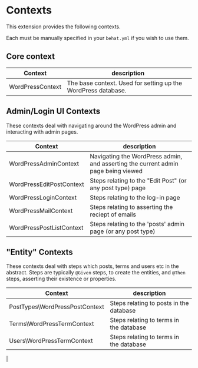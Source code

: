 # Contexts

This extension provides the following contexts.

Each must be manually specified in your `behat.yml` if you wish to use them.


## Core context

| Context          | description                                                   |
|------------------|---------------------------------------------------------------|
| WordPressContext | The base context. Used for setting up the WordPress database. |


## Admin/Login UI Contexts

These contexts deal with navigating around the WordPress admin and interacting with admin pages.

| Context                  | description                                                                       |
|--------------------------|-----------------------------------------------------------------------------------|
| WordPressAdminContext    | Navigating the WordPress admin, and asserting the current admin page being viewed |
| WordPressEditPostContext | Steps relating to the "Edit Post" (or any post type) page                         |
| WordPressLoginContext    | Steps relating to the log-in page                                                 |
| WordPressMailContext     | Steps relating to asserting the reciept of emails                                 |
| WordPressPostListContext | Steps relating to the 'posts' admin page (or any post type)                       |


## "Entity" Contexts

These contexts deal with steps which posts, terms and users etc in the abstract. Steps are typically `@Given` steps, to
create the entities, and `@Then` steps, asserting their existence or properties.

| Context                        | description                             |
|--------------------------------|-----------------------------------------|
| PostTypes\WordPressPostContext | Steps relating to posts in the database |
| Terms\WordPressTermContext     | Steps relating to terms in the database |
| Users\WordPressTermContext     | Steps relating to terms in the database |
|